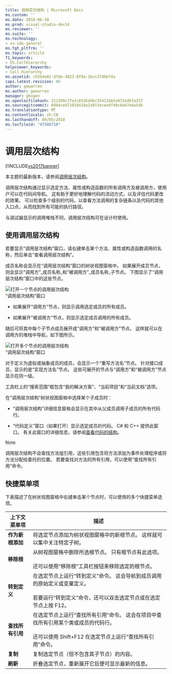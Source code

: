 ```yaml
---
title: 调用层次结构 | Microsoft Docs
ms.custom: ''
ms.date: 2018-06-30
ms.prod: visual-studio-dev14
ms.reviewer: ''
ms.suite: ''
ms.technology:
- vs-ide-general
ms.tgt_pltfrm: ''
ms.topic: article
f1_keywords:
- VS.CallHierarchy
helpviewer_keywords:
- Call Hierarchy
ms.assetid: c55bda01-d7de-4823-8f9a-1bcc37dbb74a
caps.latest.revision: 45
author: gewarren
ms.author: gewarren
manager: ghogen
ms.openlocfilehash: 212109c37e1c85d5ddbc55413ab5a972edbfa337
ms.sourcegitcommit: 6944ceb7193d410a2a913ecee6f40c6e87e8a54b
ms.translationtype: MT
ms.contentlocale: zh-CN
ms.lasthandoff: 09/05/2018
ms.locfileid: "47588710"
---
```

# <a name="call-hierarchy"></a>调用层次结构
[!INCLUDE[vs2017banner](../../includes/vs2017banner.md)]

本主题的最新版本，请参阅[调用层次结构](https://docs.microsoft.com/visualstudio/ide/reference/call-hierarchy)。  
  
  
调用层次结构通过显示选定方法、属性或构造函数的所有调用方及被调用方，使用户可以在代码间导航。 这有助于更好地理解代码的流动方式，以及评估代码更改的效果。 可以检查多个级别的代码，以查看方法调用的复杂链条以及代码的其他入口点，从而找到所有可能的执行路径。  
  
 与调试器显示的调用堆栈不同，调用层次结构可在设计时使用。  
  
## <a name="using-call-hierarchy"></a>使用调用层次结构  
 若要显示“调用层次结构”窗口，请右键单击某个方法、属性或构造函数调用的名称，然后单击“查看调用层次结构”。  
  
 成员名称会显示在“调用层次结构”窗口的树状视图窗格中。 如果展开成员节点，则会显示“调用方”_成员名称_和“被调用方”_成员名称_子节点。 下图显示了“调用层次结构”窗口中的这些节点。  
  
 ![打开一个节点的调用层次结构](../../ide/reference/media/onenode.png "OneNode")  
“调用层次结构”窗口  
  
-   如果展开“调用方”节点，则显示调用选定成员的所有成员。  
  
-   如果展开“被调用方”节点，则显示选定成员调用的所有成员。  
  
 随后可将其中每个子节点成员展开成“调用方”和“被调用方”节点。 这样就可以在调用方的堆栈中导航，如下图所示。  
  
 ![打开多个节点的调用层次结构](../../ide/media/multiplenodes.png "MultipleNodes")  
“调用层次结构”窗口  
  
 对于定义为虚拟或抽象成员的成员，会显示一个“重写方法名”节点。 针对接口成员，显示的是“实现方法名”节点。 这些可展开的节点与“调用方”和“被调用方”节点显示在同一级。  
  
 工具栏上的“搜索范围”框包含“我的解决方案”、“当前项目”和“当前文档”选项。  
  
 在“调用层次结构”树状视图窗格中选择某个子成员时：  
  
-   “调用层次结构”详细信息窗格会显示在其中从父成员调用子成员的所有代码行。  
  
-   “代码定义”窗口（如果打开）显示选定成员的代码。 C# 和 C++ 提供此窗口。 有关此窗口的详细信息，请参阅[查看代码的结构](../../ide/viewing-the-structure-of-code.md)。  
  
> [!NOTE]
>  调用层次结构不会查找方法组引用，这些引用包含将方法添加为事件处理程序或将方法分配给委托的位置。 若要查找对方法的所有引用，可以使用“查找所有引用”命令。  
  
## <a name="shortcut-menu-items"></a>快捷菜单项  
 下表描述了在树状视图窗格中右键单击某个节点时，可以使用的多个快捷菜单选项。  
  
|上下文菜单项|描述|  
|-----------------------|-----------------|  
|**作为新根添加**|将选定节点添加为树状视图窗格中的新根节点。 这样就可以集中关注特定子树。|  
|**移除根**|从树视图窗格中删除所选根节点。 只有根节点有此选项。<br /><br /> 还可以使用“移除根”工具栏按钮来移除选定的根节点。|  
|**转到定义**|在选定节点上运行“转到定义”命令。 这会导航到成员调用的原始定义或变量定义。<br /><br /> 若要运行“转到定义”命令，还可以双击选定节点或在选定节点上按 F12。|  
|**查找所有引用**|在选定节点上运行“查找所有引用”命令。 这会在项目中查找所有引用某个类或成员的代码行。<br /><br /> 还可以使用 Shift+F12 在选定节点上运行“查找所有引用”命令。|  
|**复制**|复制选定节点（但不包含其子节点）的内容。|  
|**刷新**|折叠选定节点，重新展开它后便可显示最新的信息。|



